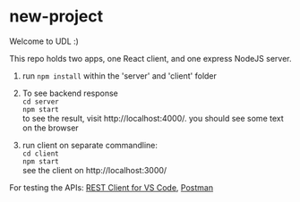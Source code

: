 ﻿# new-project

Welcome to UDL :)

This repo holds two apps, one React client, and one express NodeJS server.
1. run ```npm install``` within the 'server' and 'client' folder

2. To see backend response \
```cd server``` \
```npm start``` \
to see the result, visit http://localhost:4000/. you should see some text on the browser

3. run client on separate commandline: \
```cd client``` \
```npm start``` \
see the client on http://localhost:3000/

For testing the APIs: [REST Client for VS Code](https://marketplace.visualstudio.com/items?itemName=humao.rest-client), [Postman](https://www.postman.com/)
